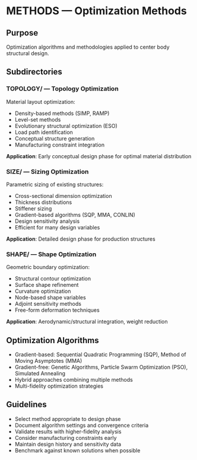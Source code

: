 # METHODS — Optimization Methods

## Purpose
Optimization algorithms and methodologies applied to center body structural design.

## Subdirectories

### TOPOLOGY/ — Topology Optimization
Material layout optimization:
- Density-based methods (SIMP, RAMP)
- Level-set methods
- Evolutionary structural optimization (ESO)
- Load path identification
- Conceptual structure generation
- Manufacturing constraint integration

**Application**: Early conceptual design phase for optimal material distribution

### SIZE/ — Sizing Optimization
Parametric sizing of existing structures:
- Cross-sectional dimension optimization
- Thickness distributions
- Stiffener sizing
- Gradient-based algorithms (SQP, MMA, CONLIN)
- Design sensitivity analysis
- Efficient for many design variables

**Application**: Detailed design phase for production structures

### SHAPE/ — Shape Optimization
Geometric boundary optimization:
- Structural contour optimization
- Surface shape refinement
- Curvature optimization
- Node-based shape variables
- Adjoint sensitivity methods
- Free-form deformation techniques

**Application**: Aerodynamic/structural integration, weight reduction

## Optimization Algorithms
- Gradient-based: Sequential Quadratic Programming (SQP), Method of Moving Asymptotes (MMA)
- Gradient-free: Genetic Algorithms, Particle Swarm Optimization (PSO), Simulated Annealing
- Hybrid approaches combining multiple methods
- Multi-fidelity optimization strategies

## Guidelines
- Select method appropriate to design phase
- Document algorithm settings and convergence criteria
- Validate results with higher-fidelity analysis
- Consider manufacturing constraints early
- Maintain design history and sensitivity data
- Benchmark against known solutions when possible
